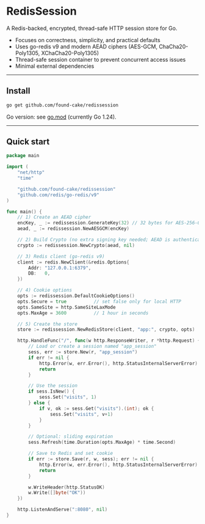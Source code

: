 # RedisSession

A Redis-backed, encrypted, thread-safe HTTP session store for Go.

- Focuses on correctness, simplicity, and practical defaults
- Uses go-redis v9 and modern AEAD ciphers (AES-GCM, ChaCha20-Poly1305, XChaCha20-Poly1305)
- Thread-safe session container to prevent concurrent access issues
- Minimal external dependencies

---

## Install

```bash
go get github.com/found-cake/redissession
```

Go version: see [go.mod](./go.mod) (currently Go 1.24).

---

## Quick start

```go
package main

import (
	"net/http"
	"time"

	"github.com/found-cake/redissession"
	"github.com/redis/go-redis/v9"
)

func main() {
	// 1) Create an AEAD cipher
	encKey, _ := redissession.GenerateKey(32) // 32 bytes for AES-256-GCM or (X)ChaCha20-Poly1305
	aead, _ := redissession.NewAESGCM(encKey)

	// 2) Build Crypto (no extra signing key needed; AEAD is authenticated)
	crypto := redissession.NewCrypto(aead, nil)

	// 3) Redis client (go-redis v9)
	client := redis.NewClient(&redis.Options{
		Addr: "127.0.0.1:6379",
		DB:   0,
	})

	// 4) Cookie options
	opts := redissession.DefaultCookieOptions()
	opts.Secure = true          // set false only for local HTTP
	opts.SameSite = http.SameSiteLaxMode
	opts.MaxAge = 3600          // 1 hour in seconds

	// 5) Create the store
	store := redissession.NewRedisStore(client, "app:", crypto, opts)

	http.HandleFunc("/", func(w http.ResponseWriter, r *http.Request) {
		// Load or create a session named "app_session"
		sess, err := store.New(r, "app_session")
		if err != nil {
			http.Error(w, err.Error(), http.StatusInternalServerError)
			return
		}

		// Use the session
		if sess.IsNew() {
			sess.Set("visits", 1)
		} else {
			if v, ok := sess.Get("visits").(int); ok {
				sess.Set("visits", v+1)
			}
		}

		// Optional: sliding expiration
		sess.Refresh(time.Duration(opts.MaxAge) * time.Second)

		// Save to Redis and set cookie
		if err := store.Save(r, w, sess); err != nil {
			http.Error(w, err.Error(), http.StatusInternalServerError)
			return
		}

		w.WriteHeader(http.StatusOK)
		w.Write([]byte("OK"))
	})

	http.ListenAndServe(":8080", nil)
}
```
